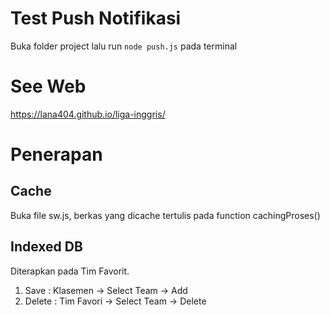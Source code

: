 # Test Push Notifikasi

Buka folder project lalu run `node push.js` pada terminal


# See Web

https://lana404.github.io/liga-inggris/

# Penerapan

## Cache

Buka file sw.js, berkas yang dicache tertulis pada function cachingProses()

## Indexed DB

Diterapkan pada Tim Favorit.

1. Save : Klasemen -> Select Team -> Add
2. Delete : Tim Favori -> Select Team -> Delete
